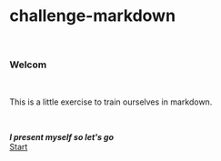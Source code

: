 # challenge-markdown  

&nbsp;
&nbsp;
&nbsp;
### Welcom  

&nbsp;

This is a little exercise to train ourselves in markdown.  

&nbsp;

***I present myself so let's go***  
[Start](presentation.md)  
